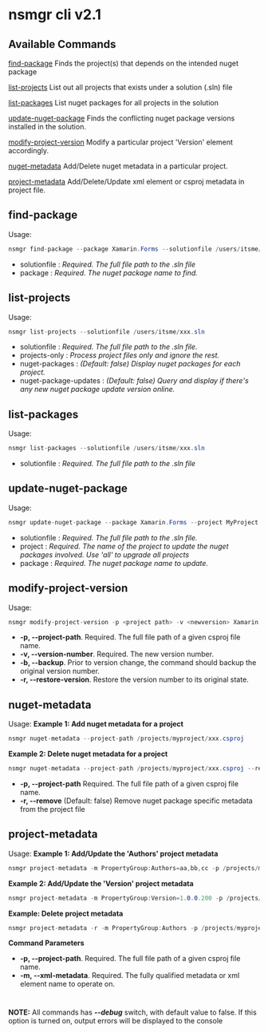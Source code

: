 

# nsmgr cli v2.1


## Available Commands
[find-package](https://github.com/synthphonic/nautilus-cli/blob/33-documentation-update-readmemd-to-include-modify-project-version-command/COMMANDS.md#find-package)
Finds the project(s) that depends on the intended nuget package

[list-projects](https://github.com/synthphonic/nautilus-cli/blob/33-documentation-update-readmemd-to-include-modify-project-version-command/COMMANDS.md#list-projects)
List out all projects that exists under a solution (.sln) file

[list-packages](https://github.com/synthphonic/nautilus-cli/blob/33-documentation-update-readmemd-to-include-modify-project-version-command/COMMANDS.md#list-packages)
List nuget packages for all projects in the solution

[update-nuget-package](https://github.com/synthphonic/nautilus-cli/blob/33-documentation-update-readmemd-to-include-modify-project-version-command/COMMANDS.md#update-nuget-package)
Finds the conflicting nuget package versions installed in the solution.

[modify-project-version](https://github.com/synthphonic/nautilus-cli/blob/33-documentation-update-readmemd-to-include-modify-project-version-command/COMMANDS.md#modify-project-version)
Modify a particular project 'Version' element accordingly.

[nuget-metadata](https://github.com/synthphonic/nautilus-cli/blob/33-documentation-update-readmemd-to-include-modify-project-version-command/COMMANDS.md#nuget-metadata)
Add/Delete nuget metadata in a particular project.

[project-metadata](https://github.com/synthphonic/nautilus-cli/edit/FEATURES/44-ability-to-addupdatedelete-csproj-file-metadata-related-to-nuget-package-creation/docs/COMMANDS.md#project-metadata)
Add/Delete/Update xml element or csproj metadata in project file.

## find-package
Usage:
```csharp
nsmgr find-package --package Xamarin.Forms --solutionfile /users/itsme/xxx.sln
```
  - solutionfile :   *Required. The full file path to the .sln file*
  - package          :   *Required. The nuget package name to find.*

## list-projects
Usage:
```csharp
nsmgr list-projects --solutionfile /users/itsme/xxx.sln
```
  - solutionfile : *Required. The full file path to the .sln file.*
  - projects-only   : *Process project files only and ignore the rest.*
  - nuget-packages : *(Default: false) Display nuget packages for each project.*
  - nuget-package-updates : *(Default: false) Query and display if there's any new nuget package update version online.*

## list-packages
Usage:
```csharp
nsmgr list-packages --solutionfile /users/itsme/xxx.sln
```
  - solutionfile : *Required. The full file path to the .sln file*


## update-nuget-package
Usage:
```csharp
nsmgr update-nuget-package --package Xamarin.Forms --project MyProject.Name --solutionfile /users/itsme/xxx.sln --version 3.6.1.21221121
```
  - solutionfile : *Required. The full file path to the .sln file.*
  - project : *Required. The name of the project to update the nuget packages involved. Use 'all' to upgrade all projects*
  - package : *Required. The nuget package name to update.*

## modify-project-version
Usage:
```csharp
nsmgr modify-project-version -p <project path> -v <newversion> Xamarin.Forms --project MyProject.Name --solutionfile /users/itsme/xxx.sln --version 3.6.1.21221121
```
- **-p, --project-path**. Required. The full file path of a given csproj file name.
- **-v, --version-number**. Required. The new version number.
- **-b, --backup**. Prior to version change, the command should backup the original version number.
- **-r, --restore-version**.  Restore the version number to its original state.

## nuget-metadata
Usage:
**Example 1: Add nuget metadata for a project**
```csharp
nsmgr nuget-metadata --project-path /projects/myproject/xxx.csproj
```

**Example 2: Delete nuget metadata for a project**
```csharp
nsmgr nuget-metadata --project-path /projects/myproject/xxx.csproj --remove
```

- **-p, --project-path**    Required. The full file path of a given csproj file name.
- **-r, --remove**          (Default: false) Remove nuget package specific metadata from the project file

## project-metadata
Usage:
**Example 1: Add/Update the 'Authors' project metadata**
```csharp
nsmgr project-metadata -m PropertyGroup:Authors=aa,bb,cc -p /projects/myproject/xxx.csproj
```
**Example 2: Add/Update the 'Version' project metadata**
```csharp
nsmgr project-metadata -m PropertyGroup:Version=1.0.0.200 -p /projects/myproject/xxx.csproj
```

**Example: Delete project metadata**
```csharp
nsmgr project-metadata -r -m PropertyGroup:Authors -p /projects/myproject/xxx.csproj
```

**Command Parameters**
- **-p, --project-path**. Required. The full file path of a given csproj file name.
- **-m, --xml-metadata**. Required. The fully qualified metadata or xml element name to operate on.

#
**NOTE:** All commands has ***--debug*** switch, with default value to false. If this option is turned on, output errors will be displayed to the console
